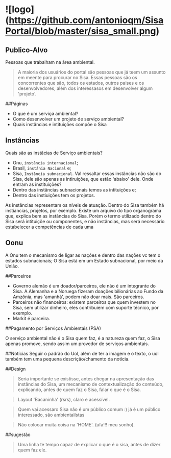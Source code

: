 # ![logo] (https://github.com/antonioqm/SisaPortal/blob/master/sisa_small.png) 

## Publico-Alvo
Pessoas que trabalham na área ambiental.
> A maioria dos usuários do portal são pessoas que já teem um assunto em meente para procurar no Sisa. Essas pessoas são os concorrentes que são, todos os estados, outros paises e os desenvolvedores, além dos interessasos em desenvolver algum 'projeto'.

##Páginas
* O que é um serviçø ambiental? 
* Como desenvolver um projeto de serviço ambiental?
* Quais instâncias e intituições compõe o Sisa


## Instâncias
 Quais são as instâcias de Serviço ambientais?
* Onu, `instância internacional`;
* Brasil, `instânia Nacional` e;
* Sisa, `Instância subnacional`.
Val ressaltar essas instâncias não são do Sisa, dele são apenas as intiruições, que estão 'abaixo' dele.
 Onde entram as instituições?
* Dentro das instâncias subnacionais temos as intituições e;
* Dentro das instiuições tem os projetos.


 As instâncias representam os níveis de atuação. Dentro do Sisa também há instiancias, projetos, por exemplo.
 Existe um arquivo do tipo organograma que, explica bem as instâncias do Sisa. Porém o termo utilizado dentro do Sisa será intituiçõe ou componentes, e não instâncias, mas será necessário estabelecer a competências de cada uma

## Oonu
 A Onu tem o mecanismo de ligar as nações e dentro das nações vc tem o estados subnacionais;
 O Sisa está em um Estado subnacional, por meio da União.

##Parceiros
* Governo alemão é um doador/parceiros, ele não é um integrante do Sisa. A Alemanha e a Noruega fizeram doações bilionárias ao Fundo da Amzônia, mas 'amanhã', podem não doar mais. São parceiros.
* Parceiros não financeiros: existem parceiros que quem investem no Sisa, sem utilizar dinheiro, eles contribuiem com suporte técnico, por exemplo. 
* Markit é parceira.


##Pagamento por Serviços Ambientais (PSA)

O serviço ambiental não é o Sisa quem faz, é a natureza quem faz, o Sisa apenas promove, sendo assim um provedor de serviços ambientais.


##Notícias
Seguir o padrão do Uol, além de ter a imagem e o texto, o uol também tem uma pequena descrição/chamento da notícia.

##Design
>Seria importante se existisse, antes chegar na apresentação das instâncias do Sisa, um mecanismo de contextualização do conteúdo, explicando, antes de quem faz o Sisa, falar o que é o Sisa. 

> Layout 'Bacaninha' (rsrs), claro e acessível.

> Quem vai acessaro Sisa não é um público comum :) já é um público interessado, são ambientalístas

> Não colocar muita coisa na 'HOME'. (ufa!!! meu sonho).

##sugestão
>Uma linha te tempo capaz de explicar o que é o sisa, antes de dizer quem faz ele. 












































